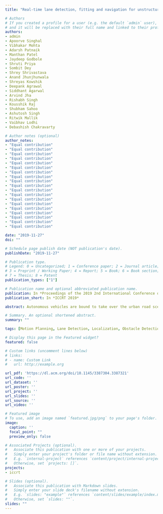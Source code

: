 ```yaml
---
title: "Real-time lane detection, fitting and navigation for unstructured environments"

# Authors
# If you created a profile for a user (e.g. the default `admin` user), write the username (folder name) here 
# and it will be replaced with their full name and linked to their profile.
authors:
- admin
- Apoorve Singhal
- Vibhakar Mohta
- Adarsh Patnaik
- Manthan Patel
- Jaydeep Godbole
- Shruti Priya
- Sombit Dey
- Shrey Shrivastava
- Anand Jhunjhunwala
- Shreyas Kowshik
- Deepank Agrawal
- Siddhant Agarwal
- Arvind Jha
- Rishabh Singh
- Kousshik Raj
- Shubham Sahoo
- Ashutosh Singh
- Ritwik Mallik
- Vaibhav Lodhi
- Debashish Chakravarty

# Author notes (optional)
author_notes:
- "Equal contribution"
- "Equal contribution"
- "Equal contribution"
- "Equal contribution"
- "Equal contribution"
- "Equal contribution"
- "Equal contribution"
- "Equal contribution"
- "Equal contribution"
- "Equal contribution"
- "Equal contribution"
- "Equal contribution"
- "Equal contribution"
- "Equal contribution"
- "Equal contribution"
- "Equal contribution"
- "Equal contribution"
- "Equal contribution"
- "Equal contribution"

date: "2019-11-27"
doi: ""

# Schedule page publish date (NOT publication's date).
publishDate: "2019-11-27"

# Publication type.
# Legend: 0 = Uncategorized; 1 = Conference paper; 2 = Journal article;
# 3 = Preprint / Working Paper; 4 = Report; 5 = Book; 6 = Book section;
# 7 = Thesis; 8 = Patent
publication_types: ["1"]

# Publication name and optional abbreviated publication name.
publication: In *Proceedings of the 2019 2nd International Conference on Control and Robot Technology*
publication_short: In *ICCRT 2019*

abstract: Autonomous vehicles are bound to take over the urban road scenario in the near future. While fully autonomous driving is yet to be deployed on urban roads unconditionally, constrained environments provide an opportunity for preliminary testing and validation as the technology emerges. Autonomous robots can be tuned to be robust in constrained environments. The technologies developed can then be extended and transferred to unconstrained environments with required safety precautions. This paper describes the design, development and testing of EKLAVYA 7.0, an autonomous differential drive robot that can follow lanes while avoiding stationary obstacles as well as navigate through a series of land markings specified by GPS coordinates. It was developed to participate in the 27th Intelligent Ground Vehicle Competition (IGVC 2019). The paper describes the overall mechanical, embedded and software architecture developed for this constrained environment along with system integration, testing and results.

# Summary. An optional shortened abstract.
summary: ""

tags: [Motion Planning, Lane Detection, Localization, Obstacle Detection, Autonomous Vehicle]

# Display this page in the Featured widget?
featured: false

# Custom links (uncomment lines below)
# links:
# - name: Custom Link
#   url: http://example.org

url_pdf: 'https://dl.acm.org/doi/10.1145/3387304.3387321'
url_code: ''
url_dataset: ''
url_poster: ''
url_project: ''
url_slides: ''
url_source: ''
url_video: ''

# Featured image
# To use, add an image named `featured.jpg/png` to your page's folder. 
image:
  caption: ''
  focal_point: ""
  preview_only: false

# Associated Projects (optional).
#   Associate this publication with one or more of your projects.
#   Simply enter your project's folder or file name without extension.
#   E.g. `internal-project` references `content/project/internal-project/index.md`.
#   Otherwise, set `projects: []`.
projects:
- iccrt

# Slides (optional).
#   Associate this publication with Markdown slides.
#   Simply enter your slide deck's filename without extension.
#   E.g. `slides: "example"` references `content/slides/example/index.md`.
#   Otherwise, set `slides: ""`.
slides: ""
---
```

